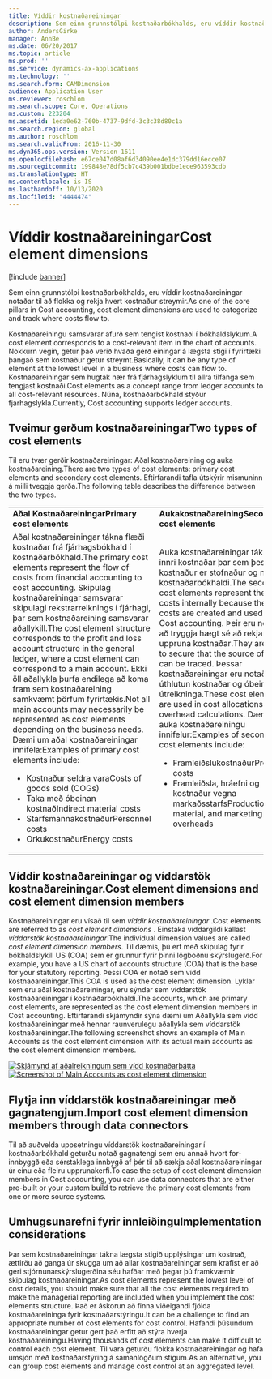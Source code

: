 ```yaml
---
title: Víddir kostnaðareiningar
description: Sem einn grunnstólpi kostnaðarbókhalds, eru víddir kostnaðareiningar notaðar til að flokka og rekja hvert kostnaður streymir.
author: AndersGirke
manager: AnnBe
ms.date: 06/20/2017
ms.topic: article
ms.prod: ''
ms.service: dynamics-ax-applications
ms.technology: ''
ms.search.form: CAMDimension
audience: Application User
ms.reviewer: roschlom
ms.search.scope: Core, Operations
ms.custom: 223204
ms.assetid: 1eda0e62-760b-4737-9dfd-3c3c38d80c1a
ms.search.region: global
ms.author: roschlom
ms.search.validFrom: 2016-11-30
ms.dyn365.ops.version: Version 1611
ms.openlocfilehash: e67ce047d08af6d34090ee4e1dc379dd16ecce07
ms.sourcegitcommit: 199848e78df5cb7c439b001bdbe1ece963593cdb
ms.translationtype: HT
ms.contentlocale: is-IS
ms.lasthandoff: 10/13/2020
ms.locfileid: "4444474"
---
```

# <a name="cost-element-dimensions"></a><span data-ttu-id="7efcd-103">Víddir kostnaðareiningar</span><span class="sxs-lookup"><span data-stu-id="7efcd-103">Cost element dimensions</span></span>

[!include [banner](../includes/banner.md)]

<span data-ttu-id="7efcd-104">Sem einn grunnstólpi kostnaðarbókhalds, eru víddir kostnaðareiningar notaðar til að flokka og rekja hvert kostnaður streymir.</span><span class="sxs-lookup"><span data-stu-id="7efcd-104">As one of the core pillars in Cost accounting, cost element dimensions are used to categorize and track where costs flow to.</span></span> 

<span data-ttu-id="7efcd-105">Kostnaðareiningu samsvarar afurð sem tengist kostnaði í bókhaldslykum.</span><span class="sxs-lookup"><span data-stu-id="7efcd-105">A cost element corresponds to a cost-relevant item in the chart of accounts.</span></span> <span data-ttu-id="7efcd-106">Nokkurn vegin, getur það verið hvaða gerð einingar á lægsta stigi í fyrirtæki þangað sem kostnaður getur streymt.</span><span class="sxs-lookup"><span data-stu-id="7efcd-106">Basically, it can be any type of element at the lowest level in a business where costs can flow to.</span></span> <span data-ttu-id="7efcd-107">Kostnaðareiningar sem hugtak nær frá fjárhagslyklum til allra tilfanga sem tengjast kostnaði.</span><span class="sxs-lookup"><span data-stu-id="7efcd-107">Cost elements as a concept range from ledger accounts to all cost-relevant resources.</span></span> <span data-ttu-id="7efcd-108">Núna, kostnaðarbókhald styður fjárhagslykla.</span><span class="sxs-lookup"><span data-stu-id="7efcd-108">Currently, Cost accounting supports ledger accounts.</span></span>

## <a name="two-types-of-cost-elements"></a><span data-ttu-id="7efcd-109">Tveimur gerðum kostnaðareiningar</span><span class="sxs-lookup"><span data-stu-id="7efcd-109">Two types of cost elements</span></span>
<span data-ttu-id="7efcd-110">Til eru tvær gerðir kostnaðareiningar: Aðal kostnaðareining og auka kostnaðareining.</span><span class="sxs-lookup"><span data-stu-id="7efcd-110">There are two types of cost elements: primary cost elements and secondary cost elements.</span></span> <span data-ttu-id="7efcd-111">Eftirfarandi tafla útskýrir mismuninn á milli tveggja gerða.</span><span class="sxs-lookup"><span data-stu-id="7efcd-111">The following table describes the difference between the two types.</span></span>

<table>
<colgroup>
<col width="50%" />
<col width="50%" />
</colgroup>
<tbody>
<tr class="odd">
<td><span data-ttu-id="7efcd-112"><strong>Aðal Kostnaðareiningar</strong></span><span class="sxs-lookup"><span data-stu-id="7efcd-112"><strong>Primary cost elements</strong></span></span></td>
<td><span data-ttu-id="7efcd-113"><strong>Aukakostnaðareining</strong></span><span class="sxs-lookup"><span data-stu-id="7efcd-113"><strong>Secondary cost elements</strong></span></span></td>
</tr>
<tr class="even">
<td><span data-ttu-id="7efcd-114">Aðal kostnaðareiningar tákna flæði kostnaðar frá fjárhagsbókhald í kostnaðarbókhald.</span><span class="sxs-lookup"><span data-stu-id="7efcd-114">The primary cost elements represent the flow of costs from financial accounting to cost accounting.</span></span> <span data-ttu-id="7efcd-115">Skipulag kostnaðareiningar samsvarar skipulagi rekstrarreiknings í fjárhagi, þar sem kostnaðareining samsvarar aðallykill.</span><span class="sxs-lookup"><span data-stu-id="7efcd-115">The cost element structure corresponds to the profit and loss account structure in the general ledger, where a cost element can correspond to a main account.</span></span> <span data-ttu-id="7efcd-116">Ekki öll aðallykla þurfa endilega að koma fram sem kostnaðareining samkvæmt þörfum fyrirtækis.</span><span class="sxs-lookup"><span data-stu-id="7efcd-116">Not all main accounts may necessarily be represented as cost elements depending on the business needs.</span></span> <span data-ttu-id="7efcd-117">Dæmi um aðal kostnaðareiningar innifela:</span><span class="sxs-lookup"><span data-stu-id="7efcd-117">Examples of primary cost elements include:</span></span>
<ul>
<li><span data-ttu-id="7efcd-118">Kostnaður seldra vara</span><span class="sxs-lookup"><span data-stu-id="7efcd-118">Costs of goods sold (COGs)</span></span></li>
<li><span data-ttu-id="7efcd-119">Taka með óbeinan kostnað</span><span class="sxs-lookup"><span data-stu-id="7efcd-119">Indirect material costs</span></span></li>
<li><span data-ttu-id="7efcd-120">Starfsmannakostnaður</span><span class="sxs-lookup"><span data-stu-id="7efcd-120">Personnel costs</span></span></li>
<li><span data-ttu-id="7efcd-121">Orkukostnaður</span><span class="sxs-lookup"><span data-stu-id="7efcd-121">Energy costs</span></span></li>
</ul></td>
<td><span data-ttu-id="7efcd-122">Auka kostnaðareiningar tákna flæði innri kostnaðar þar sem þessi kostnaður er stofnaður og notaður í kostnaðarbókhaldi.</span><span class="sxs-lookup"><span data-stu-id="7efcd-122">The secondary cost elements represent the flow of costs internally because these costs are created and used only in Cost accounting.</span></span> <span data-ttu-id="7efcd-123">Þeir eru notaðir til að tryggja hægt sé að rekja uppruna kostnaðar.</span><span class="sxs-lookup"><span data-stu-id="7efcd-123">They are used to secure that the source of costs can be traced.</span></span> <span data-ttu-id="7efcd-124">Þessar kostnaðareiningar eru notaðir í úthlutun kostnaðar og óbeinn útreikninga.</span><span class="sxs-lookup"><span data-stu-id="7efcd-124">These cost elements are used in cost allocations and overhead calculations.</span></span> <span data-ttu-id="7efcd-125">Dæmi um auka kostnaðareiningu innifelur:</span><span class="sxs-lookup"><span data-stu-id="7efcd-125">Examples of secondary cost elements include:</span></span>
<ul>
<li><span data-ttu-id="7efcd-126">Framleiðslukostnaður</span><span class="sxs-lookup"><span data-stu-id="7efcd-126">Production costs</span></span></li>
<li><span data-ttu-id="7efcd-127">Framleiðsla, hráefni og kostnaður vegna markaðsstarfs</span><span class="sxs-lookup"><span data-stu-id="7efcd-127">Production, material, and marketing overheads</span></span></li>
</ul></td>
</tr>
</tbody>
</table>

## <a name="cost-element-dimensions-and-cost-element-dimension-members"></a><span data-ttu-id="7efcd-128">Víddir kostnaðareiningar og víddarstök kostnaðareiningar.</span><span class="sxs-lookup"><span data-stu-id="7efcd-128">Cost element dimensions and cost element dimension members</span></span>
<span data-ttu-id="7efcd-129">Kostnaðareiningar eru vísað til sem *víddir kostnaðareiningar* .</span><span class="sxs-lookup"><span data-stu-id="7efcd-129">Cost elements are referred to as *cost element dimensions* .</span></span> <span data-ttu-id="7efcd-130">Einstaka víddargildi kallast *víddarstök kostnaðareiningar*.</span><span class="sxs-lookup"><span data-stu-id="7efcd-130">The individual dimension values are called *cost element dimension members*.</span></span> <span data-ttu-id="7efcd-131">Til dæmis, þú ert með skipulag fyrir bókhaldslykill US (COA) sem er grunnur fyrir þinni lögboðnu skýrslugerð.</span><span class="sxs-lookup"><span data-stu-id="7efcd-131">For example, you have a US chart of accounts structure (COA) that is the base for your statutory reporting.</span></span> <span data-ttu-id="7efcd-132">Þessi COA er notað sem vídd kostnaðareiningar.</span><span class="sxs-lookup"><span data-stu-id="7efcd-132">This COA is used as the cost element dimension.</span></span> <span data-ttu-id="7efcd-133">Lyklar sem eru aðal kostnaðareiningar, eru sýndar sem víddarstök kostnaðareiningar í kostnaðarbókhaldi.</span><span class="sxs-lookup"><span data-stu-id="7efcd-133">The accounts, which are primary cost elements, are represented as the cost element dimension members in Cost accounting.</span></span> <span data-ttu-id="7efcd-134">Eftirfarandi skjámyndir sýna dæmi um Aðallykla sem vídd kostnaðareiningar með hennar raunverulegu aðallykla sem víddarstök kostnaðareiningar.</span><span class="sxs-lookup"><span data-stu-id="7efcd-134">The following screenshot shows an example of Main Accounts as the cost element dimension with its actual main accounts as the cost element dimension members.</span></span> 

<span data-ttu-id="7efcd-135">[![Skjámynd af aðalreikningum sem vídd kostnaðarþátta](./media/cost-element-dimensions.png)](./media/cost-element-dimensions.png)</span><span class="sxs-lookup"><span data-stu-id="7efcd-135">[![Screenshot of Main Accounts as cost element dimension](./media/cost-element-dimensions.png)](./media/cost-element-dimensions.png)</span></span>

## <a name="import-cost-element-dimension-members-through-data-connectors"></a><span data-ttu-id="7efcd-136">Flytja inn víddarstök kostnaðareiningar með gagnatengjum.</span><span class="sxs-lookup"><span data-stu-id="7efcd-136">Import cost element dimension members through data connectors</span></span>
<span data-ttu-id="7efcd-137">Til að auðvelda uppsetningu víddarstök kostnaðareiningar í kostnaðarbókhald geturðu notað gagnatengi sem eru annað hvort for-innbyggð eða sérstaklega innbygð af þér til að sækja aðal kostnaðareiningar úr einu eða fleiru upprunakerfi.</span><span class="sxs-lookup"><span data-stu-id="7efcd-137">To ease the setup of cost element dimension members in Cost accounting, you can use data connectors that are either pre-built or your custom build to retrieve the primary cost elements from one or more source systems.</span></span>

## <a name="implementation-considerations"></a><span data-ttu-id="7efcd-138">Umhugsunarefni fyrir innleiðingu</span><span class="sxs-lookup"><span data-stu-id="7efcd-138">Implementation considerations</span></span>
<span data-ttu-id="7efcd-139">Þar sem kostnaðareiningar tákna lægsta stigið upplýsingar um kostnað, ættirðu að ganga úr skugga um að allar kostnaðareiningar sem krafist er að geri stjórnunarskýrslugerðina séu hafðar með þegar þú framkvæmir skipulag kostnaðareiningar.</span><span class="sxs-lookup"><span data-stu-id="7efcd-139">As cost elements represent the lowest level of cost details, you should make sure that all the cost elements required to make the managerial reporting are included when you implement the cost elements structure.</span></span> <span data-ttu-id="7efcd-140">Það er áskorun að finna viðeigandi fjölda kostnaðareininga fyrir kostnaðarstýringu.</span><span class="sxs-lookup"><span data-stu-id="7efcd-140">It can be a challenge to find an appropriate number of cost elements for cost control.</span></span> <span data-ttu-id="7efcd-141">Hafandi þúsundum kostnaðareiningar getur gert það erfitt að stýra hverja kostnaðareiningu.</span><span class="sxs-lookup"><span data-stu-id="7efcd-141">Having thousands of cost elements can make it difficult to control each cost element.</span></span> <span data-ttu-id="7efcd-142">Til vara geturðu flokka kostnaðareiningar og hafa umsjón með kostnaðarstýring á samanlögðum stigum.</span><span class="sxs-lookup"><span data-stu-id="7efcd-142">As an alternative, you can group cost elements and manage cost control at an aggregated level.</span></span>



